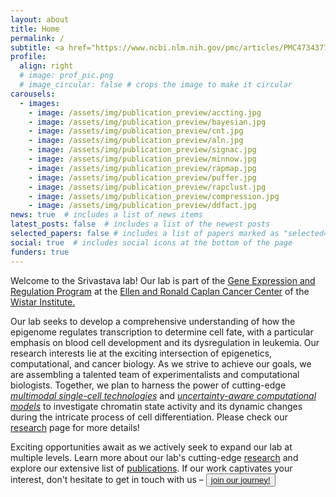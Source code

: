 ```yaml
---
layout: about
title: Home
permalink: /
subtitle: <a href="https://www.ncbi.nlm.nih.gov/pmc/articles/PMC4734377/"><b><font size="+2">Integrative Systems Biology</font></a>
profile:
  align: right
  # image: prof_pic.png
  # image_circular: false # crops the image to make it circular
carousels:
  - images: 
    - image: /assets/img/publication_preview/accting.jpg
    - image: /assets/img/publication_preview/bayesian.jpg
    - image: /assets/img/publication_preview/cnt.jpg
    - image: /assets/img/publication_preview/aln.jpg
    - image: /assets/img/publication_preview/signac.jpg
    - image: /assets/img/publication_preview/minnow.jpg
    - image: /assets/img/publication_preview/rapmap.jpg
    - image: /assets/img/publication_preview/puffer.jpg
    - image: /assets/img/publication_preview/rapclust.jpg
    - image: /assets/img/publication_preview/compression.jpg
    - image: /assets/img/publication_preview/ddfact.jpg
news: true  # includes a list of news items
latest_posts: false  # includes a list of the newest posts
selected_papers: false # includes a list of papers marked as "selected={true}"
social: true  # includes social icons at the bottom of the page
funders: true
---
```


Welcome to the Srivastava lab! Our lab is part of the <a href="https://wistar.org/research-discoveries/ellen-and-ronald-caplan-cancer-center/gene-expression-and-regulation-program#:~:text=The%20Gene%20Expression%20and%20Regulation,in%20cancer%20etiology%20and%20therapeutics.">Gene Expression and Regulation Program</a> at the <a href="https://wistar.org/research-discoveries/ellen-and-ronald-caplan-cancer-center">Ellen and Ronald Caplan Cancer Center</a> of the <a href="https://wistar.org/">Wistar Institute.</a>

Our lab seeks to develop a comprehensive understanding of how the epigenome regulates transcription to determine cell fate, with a particular emphasis on blood cell development and its dysregulation in leukemia. Our research interests lie at the exciting intersection of epigenetics, computational, and cancer biology. As we strive to achieve our goals, we are assembling a talented team of experimentalists and computational biologists. Together, we plan to harness the power of cutting-edge <u><i>multimodal single-cell technologies</i></u> and <u><i>uncertainty-aware computational models</i></u> to investigate chromatin state activity and its dynamic changes during the intricate process of cell differentiation. Please check our <a href="{{ 'research' | relative_url }}">research</a> page for more details!

Exciting opportunities await as we actively seek to expand our lab at multiple levels. Learn more about our lab's cutting-edge <a href="{{ 'research' | relative_url }}">research</a> and explore our extensive list of <a href="{{ 'publications' | relative_url }}">publications</a>. If our work captivates your interest, don't hesitate to get in touch with us – <button style="background-color: light-grey">
    <a href="{{ 'contact' | relative_url }}">join our journey!</a>
  </button>


